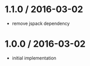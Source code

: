 
1.1.0 / 2016-03-02
==================

 * remove jspack dependency

1.0.0 / 2016-03-02
==================

 * initial implementation
